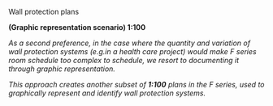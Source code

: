 <span class="transform-to-uppercase">Wall protection plans</span>

<span class="transform-to-uppercase">**(Graphic representation scenario) 1:100**</span>

_As a second preference, in the case where the quantity and variation of wall protection systems (e.g.in a health care project) would make F series room schedule too complex to schedule, we resort to documenting it through graphic representation._

_This approach creates another subset of **1:100** plans in the F series, used to graphically represent and identify wall protection systems._